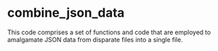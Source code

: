 # combine_json_data
This code comprises a set of functions and code that are employed to amalgamate JSON data from disparate files into a single file.
